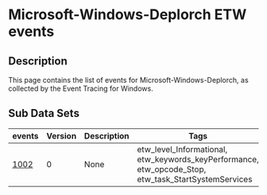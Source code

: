 # Microsoft-Windows-Deplorch ETW events

## Description
This page contains the list of events for Microsoft-Windows-Deplorch, as collected by the Event Tracing for Windows.

## Sub Data Sets
|events|Version|Description|Tags|
|---|---|---|---|
|[1002](events/event-1002.md)|0|None|etw_level_Informational, etw_keywords_keyPerformance, etw_opcode_Stop, etw_task_StartSystemServices|
